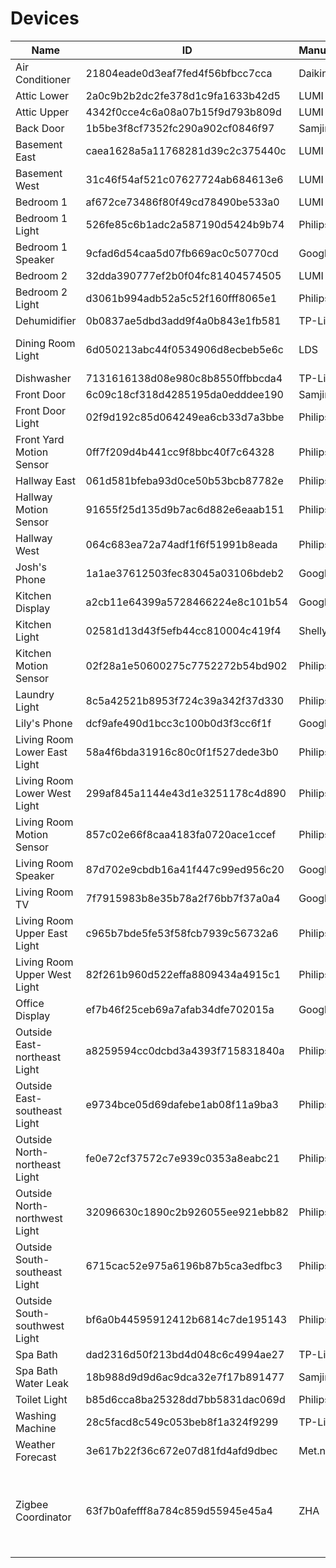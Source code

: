 # Devices

| Name                          | ID                               | Manufacturer   | Model                                                                  | Area        |
|-------------------------------|----------------------------------|----------------|------------------------------------------------------------------------|-------------|
| Air Conditioner               | 21804eade0d3eaf7fed4f56bfbcc7cca | Daikin         | NOTSUPPORT                                                             | None        |
| Attic Lower                   | 2a0c9b2b2dc2fe378d1c9fa1633b42d5 | LUMI           | lumi.weather                                                           | attic       |
| Attic Upper                   | 4342f0cce4c6a08a07b15f9d793b809d | LUMI           | lumi.weather                                                           | attic       |
| Back Door                     | 1b5be3f8cf7352fc290a902cf0846f97 | Samjin         | multi                                                                  | laundry     |
| Basement East                 | caea1628a5a11768281d39c2c375440c | LUMI           | lumi.weather                                                           | basement    |
| Basement West                 | 31c46f54af521c07627724ab684613e6 | LUMI           | lumi.weather                                                           | basement    |
| Bedroom 1                     | af672ce73486f80f49cd78490be533a0 | LUMI           | lumi.weather                                                           | bedroom_1   |
| Bedroom 1 Light               | 526fe85c6b1adc2a587190d5424b9b74 | Philips        | LWA001                                                                 | bedroom_1   |
| Bedroom 1 Speaker             | 9cfad6d54caa5d07fb669ac0c50770cd | Google Inc.    | Google Home Mini                                                       | bedroom_1   |
| Bedroom 2                     | 32dda390777ef2b0f04fc81404574505 | LUMI           | lumi.weather                                                           | bedroom_2   |
| Bedroom 2 Light               | d3061b994adb52a5c52f160fff8065e1 | Philips        | LWA001                                                                 | bedroom_2   |
| Dehumidifier                  | 0b0837ae5dbd3add9f4a0b843e1fb581 | TP-Link        | HS110(AU)                                                              | basement    |
| Dining Room Light             | 6d050213abc44f0534906d8ecbeb5e6c | LDS            | ZBT-DIMLight-GLS0044                                                   | dining_room |
| Dishwasher                    | 7131616138d08e980c8b8550ffbbcda4 | TP-Link        | HS110(AU)                                                              | kitchen     |
| Front Door                    | 6c09c18cf318d4285195da0edddee190 | Samjin         | multi                                                                  | hallway     |
| Front Door Light              | 02f9d192c85d064249ea6cb33d7a3bbe | Philips        | LCT007                                                                 | outside     |
| Front Yard Motion Sensor      | 0ff7f209d4b441cc9f8bbc40f7c64328 | Philips        | SML002                                                                 | outside     |
| Hallway East                  | 061d581bfeba93d0ce50b53bcb87782e | Philips        | LTD011                                                                 | hallway     |
| Hallway Motion Sensor         | 91655f25d135d9b7ac6d882e6eaab151 | Philips        | SML001                                                                 | hallway     |
| Hallway West                  | 064c683ea72a74adf1f6f51991b8eada | Philips        | LTD011                                                                 | hallway     |
| Josh's Phone                  | 1a1ae37612503fec83045a03106bdeb2 | Google         | Pixel 4 XL                                                             | None        |
| Kitchen Display               | a2cb11e64399a5728466224e8c101b54 | Google Inc.    | Google Nest Hub                                                        | kitchen     |
| Kitchen Light                 | 02581d13d43f5efb44cc810004c419f4 | Shelly         | Shelly 1                                                               | kitchen     |
| Kitchen Motion Sensor         | 02f28a1e50600275c7752272b54bd902 | Philips        | SML001                                                                 | kitchen     |
| Laundry Light                 | 8c5a42521b8953f724c39a342f37d330 | Philips        | LTW013                                                                 | laundry     |
| Lily's Phone                  | dcf9afe490d1bcc3c100b0d3f3cc6f1f | Google         | Pixel 2 XL                                                             | None        |
| Living Room Lower East Light  | 58a4f6bda31916c80c0f1f527dede3b0 | Philips        | LCA001                                                                 | living_room |
| Living Room Lower West Light  | 299af845a1144e43d1e3251178c4d890 | Philips        | LCA001                                                                 | living_room |
| Living Room Motion Sensor     | 857c02e66f8caa4183fa0720ace1ccef | Philips        | SML001                                                                 | living_room |
| Living Room Speaker           | 87d702e9cbdb16a41f447c99ed956c20 | Google Inc.    | Google Home                                                            | living_room |
| Living Room TV                | 7f7915983b8e35b78a2f76bb7f37a0a4 | Google Inc.    | Hitachi 4K Android TV                                                  | living_room |
| Living Room Upper East Light  | c965b7bde5fe53f58fcb7939c56732a6 | Philips        | LCA001                                                                 | living_room |
| Living Room Upper West Light  | 82f261b960d522effa8809434a4915c1 | Philips        | LCA001                                                                 | living_room |
| Office Display                | ef7b46f25ceb69a7afab34dfe702015a | Google Inc.    | Google Nest Hub Max                                                    | office      |
| Outside East-northeast Light  | a8259594cc0dcbd3a4393f715831840a | Philips        | LCA001                                                                 | outside     |
| Outside East-southeast Light  | e9734bce05d69dafebe1ab08f11a9ba3 | Philips        | LCA001                                                                 | outside     |
| Outside North-northeast Light | fe0e72cf37572c7e939c0353a8eabc21 | Philips        | LCA001                                                                 | outside     |
| Outside North-northwest Light | 32096630c1890c2b926055ee921ebb82 | Philips        | LCA001                                                                 | outside     |
| Outside South-southeast Light | 6715cac52e975a6196b87b5ca3edfbc3 | Philips        | LCA001                                                                 | outside     |
| Outside South-southwest Light | bf6a0b44595912412b6814c7de195143 | Philips        | LCA001                                                                 | outside     |
| Spa Bath                      | dad2316d50f213bd4d048c6c4994ae27 | TP-Link        | KP115(AU)                                                              | bathroom    |
| Spa Bath Water Leak           | 18b988d9d9d6ac9dca32e7f17b891477 | Samjin         | water                                                                  | bathroom    |
| Toilet Light                  | b85d6cca8ba25328dd7bb5831dac069d | Philips        | LTD011                                                                 | toilet      |
| Washing Machine               | 28c5facd8c549c053beb8f1a324f9299 | TP-Link        | KP115(AU)                                                              | laundry     |
| Weather Forecast              | 3e617b22f36c672e07d81fd4afd9dbec | Met.no         | Forecast                                                               | None        |
| Zigbee Coordinator            | 63f7b0afefff8a784c859d55945e45a4 | ZHA            | deCONZ = dresden elektronik deCONZ protocol: ConBee I/II, RaspBee I/II | office      |
